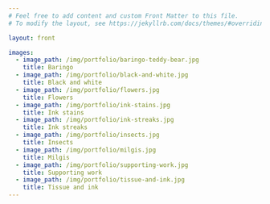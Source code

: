 ```yaml
---
# Feel free to add content and custom Front Matter to this file.
# To modify the layout, see https://jekyllrb.com/docs/themes/#overriding-theme-defaults

layout: front

images:
  - image_path: /img/portfolio/baringo-teddy-bear.jpg
    title: Baringo
  - image_path: /img/portfolio/black-and-white.jpg
    title: Black and white
  - image_path: /img/portfolio/flowers.jpg
    title: Flowers
  - image_path: /img/portfolio/ink-stains.jpg
    title: Ink stains
  - image_path: /img/portfolio/ink-streaks.jpg
    title: Ink streaks
  - image_path: /img/portfolio/insects.jpg
    title: Insects
  - image_path: /img/portfolio/milgis.jpg
    title: Milgis
  - image_path: /img/portfolio/supporting-work.jpg
    title: Supporting work
  - image_path: /img/portfolio/tissue-and-ink.jpg
    title: Tissue and ink
---
```

